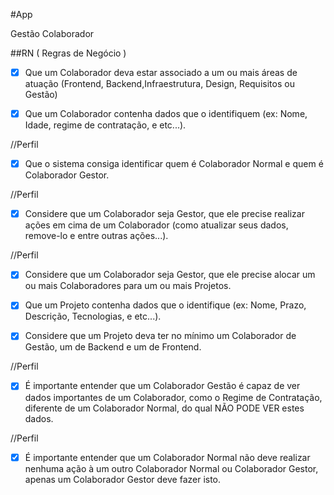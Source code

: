 #App 

Gestão Colaborador 

 
##RN ( Regras de Negócio )
- [x] Que um Colaborador deva estar associado a um ou mais áreas de atuação (Frontend, Backend,Infraestrutura, Design, Requisitos ou Gestão)

- [x] Que um Colaborador contenha dados que o identifiquem (ex:
Nome, Idade, regime de contratação, e etc...).

//Perfil
- [x] Que o sistema consiga identificar quem é Colaborador Normal e
quem é Colaborador Gestor.

//Perfil
- [x] Considere que um Colaborador seja Gestor, que ele precise
realizar ações em cima de um Colaborador (como atualizar seus
dados, remove-lo e entre outras ações...).

//Perfil
- [x] Considere que um Colaborador seja Gestor, que ele precise alocar
um ou mais Colaboradores para um ou mais Projetos.

- [x] Que um Projeto contenha dados que o identifique (ex: Nome,
Prazo, Descrição, Tecnologias, e etc...).

- [x]  Considere que um Projeto deva ter no mínimo um Colaborador de
Gestão, um de Backend e um de Frontend.

//Perfil
- [x]  É importante entender que um Colaborador Gestão é capaz de ver dados importantes de um Colaborador, como o Regime de Contratação, diferente de um Colaborador Normal, do qual NÃO
PODE VER estes dados.

//Perfil
- [x] É importante entender que um Colaborador Normal não deve realizar nenhuma ação à um outro Colaborador Normal ou Colaborador Gestor, apenas um Colaborador Gestor deve fazer
isto.
